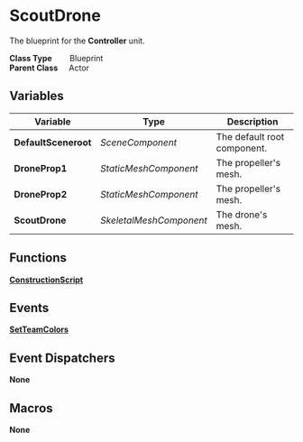 # ScoutDrone
The blueprint for the **Controller** unit.  

**Class Type**&nbsp; &nbsp; &nbsp; &nbsp; Blueprint  
**Parent Class** &nbsp; &nbsp; Actor  

## Variables
|Variable               |Type                   |Description    |
|-----------------------|-----------------------|---------------|
|**DefaultSceneroot**   |*SceneComponent*       |The default root component.|
|**DroneProp1**         |*StaticMeshComponent*  |The propeller's mesh.      |
|**DroneProp2**         |*StaticMeshComponent*  |The propeller's mesh.      |
|**ScoutDrone**         |*SkeletalMeshComponent*|The drone's mesh.          |

## Functions
[**ConstructionScript**](../../Methods/ClientMethods/ConstructionScript_ScoutDrone.md)  

## Events
[**SetTeamColors**](../../Events/SetTeamColors.md)  


## Event Dispatchers
**None**

## Macros
**None**